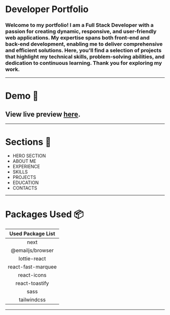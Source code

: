 
# Developer Portfolio
### Welcome to my portfolio! I am a Full Stack Developer with a passion for creating dynamic, responsive, and user-friendly web applications. My expertise spans both front-end and back-end development, enabling me to deliver comprehensive and efficient solutions. Here, you'll find a selection of projects that highlight my technical skills, problem-solving abilities, and dedication to continuous learning. Thank you for exploring my work.
---
# Demo :movie_camera:
## View live preview [here](https://riteshkatwe.vercel.app/).
---
# Sections :bookmark:
- HERO SECTION
- ABOUT ME
- EXPERIENCE
- SKILLS
- PROJECTS
- EDUCATION
- CONTACTS
---
# Packages Used :package:
| Used Package List  |
| :----------------: |
|        next        |
|  @emailjs/browser  |
|    lottie-react    |
| react-fast-marquee |
|    react-icons     |
|   react-toastify   |
|        sass        |
|    tailwindcss     |

---
